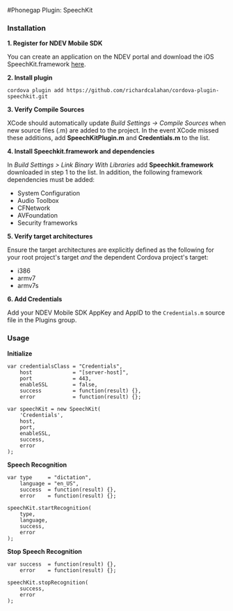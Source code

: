 #Phonegap Plugin: SpeechKit

### Installation

**1. Register for NDEV Mobile SDK**

You can create an application on the NDEV portal and download the iOS SpeechKit.framework  [here](http://nuancemobiledeveloper.com/public/index.php?task=home). 


**2. Install plugin**

    cordova plugin add https://github.com/richardcalahan/cordova-plugin-speechkit.git
    
**3. Verify Compile Sources**    

XCode should automatically update *Build Settings -> Compile Sources* when new source files (.m) are added to the project. In the event XCode missed these additions, add **SpeechKitPlugin.m** and **Credentials.m** to the list.  

**4. Install Speechkit.framework and dependencies**

In *Build Settings > Link Binary With Libraries* add **Speechkit.framework** downloaded in step 1 to the list. In addition, the following framework dependencies must be added:

* System Configuration
* Audio Toolbox
* CFNetwork
* AVFoundation
* Security frameworks


**5. Verify target architectures** 

Ensure the target architectures are explicitly defined as the following for your root project's target *and* the dependent Cordova project's target:

* i386
* armv7
* armv7s

**6. Add Credentials**

Add your NDEV Mobile SDK AppKey and AppID to the `Credentials.m` source file in the Plugins group.
    

### Usage

**Initialize**

    var credentialsClass = "Credentials", 
        host             = "[server-host]",
        port             = 443,
        enableSSL        = false,
        success          = function(result) {},
        error            = function(result) {};
        
    var speechKit = new SpeechKit(
        'Credentials',   
        host, 
        port, 
        enableSSL,   
        success, 
        error
    );

**Speech Recognition**

    var type     = "dictation", 
        language = "en_US", 
        success  = function(result) {},
        error    = function(result) {};
        
    speechKit.startRecognition(
        type, 
        language, 
        success, 
        error 
    );
    
**Stop Speech Recognition**

    var success  = function(result) {},
        error    = function(result) {};
        
    speechKit.stopRecognition(
        success, 
        error
    );
